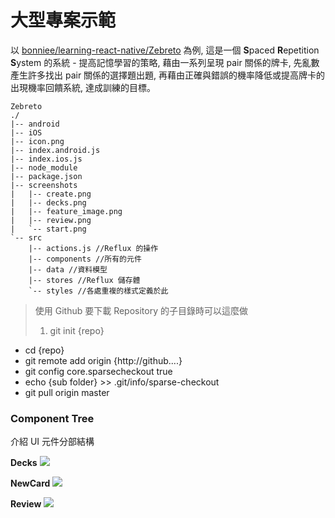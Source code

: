 # 大型專案示範

以 [bonniee/learning-react-native/Zebreto](https://github.com/bonniee/learning-react-native/tree/master/Zebreto) 為例, 這是一個 **S**paced **R**epetition **S**ystem 的系統 - 提高記憶學習的策略, 藉由一系列呈現 pair 關係的牌卡, 先亂數產生許多找出 pair 關係的選擇題出題,  再藉由正確與錯誤的機率降低或提高牌卡的出現機率回饋系統, 達成訓練的目標。

```
Zebreto
./
|-- android
|-- iOS
|-- icon.png
|-- index.android.js
|-- index.ios.js
|-- node_module
|-- package.json
|-- screenshots
|   |-- create.png
|   |-- decks.png
|   |-- feature_image.png
|   |-- review.png
|   `-- start.png
`-- src
    |-- actions.js //Reflux 的操作
    |-- components //所有的元件
    |-- data //資料模型
    |-- stores //Reflux 儲存體
    `-- styles //各處重複的樣式定義於此
```

> 使用 Github 要下載 Repository 的子目錄時可以這麼做
> 1. git init {repo}
* cd {repo}
* git remote add origin {http://github....}
* git config core.sparsecheckout true
* echo {sub folder} >> .git/info/sparse-checkout
* git pull origin master

### Component Tree
介紹 UI 元件分部結構

**Decks**
![](ZebretoDecks.png)

**NewCard**
![](ZebretoNewCard.png)

**Review**
![](ZebretoReview.png)